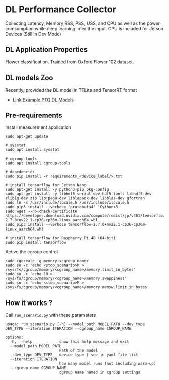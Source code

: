 # DL Performance Collector

Collecting Latency, Memory RSS, PSS, USS, and CPU as well as the power comsumption while deep learning infer the input. GPU is included for Jetson Devices
(Still in Dev Mode)

## DL Application Properties

Flower classification. Trained from Oxford Flower 102 dataset.

## DL models Zoo

Recently, provided the DL model in TFLite and TensorRT format

* [Link Example PTQ DL Models](https://drive.google.com/drive/folders/1R9VFMJfhEo8WbOKl4ZeI_5ZNmLiZ965q?usp=sharing)

## Pre-requirements

Install measurement application

```shell
sudo apt-get update

# sysstat
sudo apt install sysstat

# cgroup-tools
sudo apt install cgroup-tools

# depedencies
sudo pip install -r requirements_<device_label/>.txt

# install tensorflow for Jetson Nano
sudo apt-get install -y python3-pip pkg-config
sudo apt-get install -y libhdf5-serial-dev hdf5-tools libhdf5-dev zlib1g-dev zip libjpeg8-dev liblapack-dev libblas-dev gfortran
sudo ln -s /usr/include/locale.h /usr/include/xlocale.h
sudo pip3 install --verbose 'protobuf<4' 'Cython<3'
sudo wget --no-check-certificate https://developer.download.nvidia.com/compute/redist/jp/v461/tensorflow/tensorflow-2.7.0+nv22.1-cp36-cp36m-linux_aarch64.whl
sudo pip3 install --verbose tensorflow-2.7.0+nv22.1-cp36-cp36m-linux_aarch64.whl

# install tensorflow for Raspberry Pi 4B (64-bit)
sudo pip install tensorflow
```

Active the cgroup control
```shell
sudo cgcreate -g memory:<cgroup_name>
sudo su -c 'echo <stop_scenario>M > /sys/fs/cgroup/memory/<cgroup_name>/memory.limit_in_bytes'
sudo su -c 'echo 10 > /sys/fs/cgroup/memory/<cgroup_name>/memory.swappiness'
sudo su -c 'echo <stop_scenario>M > /sys/fs/cgroup/memory/<cgroup_name>/memory.memsw.limit_in_bytes'
```

## How it works ?
Call `run_scenario.py` with these parameters
```
usage: run_scenario.py [-h] --model_path MODEL_PATH --dev_type DEV_TYPE --iteration ITERATION --cgroup_name CGROUP_NAME

options:
  -h, --help            show this help message and exit
  --model_path MODEL_PATH
                        Path of the model
  --dev_type DEV_TYPE   device type | see in yaml file list
  --iteration ITERATION
                        how many model runs (not including warm-up)
  --cgroup_name CGROUP_NAME
                        cgroup name named in cgroup settings
```

